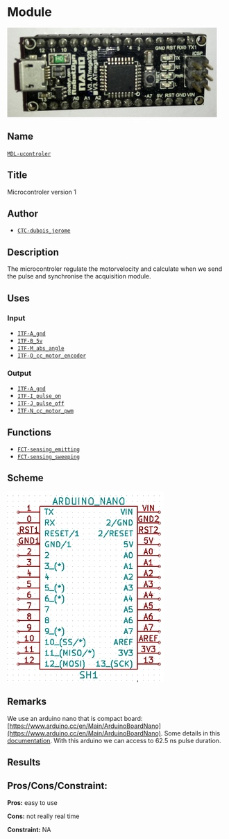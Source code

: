# Module
![](viewme.png)

## Name
[`MDL-ucontroler`]()

## Title
Microcontroler version 1

## Author
* [`CTC-dubois_jerome`]()

## Description
The microcontroler regulate the motorvelocity and calculate when we send the pulse and synchronise the acquisition module.

## Uses
### Input
* [`ITF-A_gnd`]()
* [`ITF-B_5v`]()
* [`ITF-M_abs_angle`]()
* [`ITF-O_cc_motor_encoder`]()

### Output
* [`ITF-A_gnd`]()
* [`ITF-I_pulse_on`]()
* [`ITF-J_pulse_off`]()
* [`ITF-N_cc_motor_pwm`]()

## Functions
* [`FCT-sensing_emitting`]()
* [`FCT-sensing_sweeping`]()

## Scheme
![](./images/scheme.png)

## Remarks
We use an arduino nano that is compact board:
[https://www.arduino.cc/en/Main/ArduinoBoardNano](https://www.arduino.cc/en/Main/ArduinoBoardNano). Some details in this [documentation](./doc/arduino_nano_manual.pdf). With this arduino we can access to 62.5 ns pulse duration.

## Results

## Pros/Cons/Constraint:

**Pros:** easy to use

**Cons:** not really real time

**Constraint:** NA
